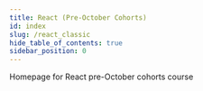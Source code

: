 ```yaml
---
title: React (Pre-October Cohorts)
id: index
slug: /react_classic
hide_table_of_contents: true
sidebar_position: 0
---
```


Homepage for React pre-October cohorts course
